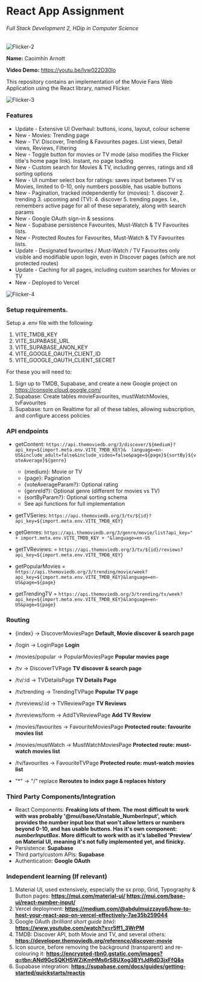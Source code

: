 # React App Assignment
###### Full Stack Development 2, HDip in Computer Science

![Flicker-2](https://github.com/user-attachments/assets/181b7a98-3768-4963-b796-8c0d74f94c94)

__Name:__ Caoimhín Arnott

__Video Demo:__ https://youtu.be/lvw022D30Io

This repository contains an implementation of the Movie Fans Web Application using the React library, named Flicker.

![Flicker-3](https://github.com/user-attachments/assets/4ee71fde-0913-4f25-9b5a-d1cafb91a235)

### Features

+ Update - Extensive UI Overhaul: buttons, icons, layout, colour scheme
+ New - Movies: Trending page
+ New - TV: Discover, Trending & Favourites pages. List views, Detail views, Reviews, Filtering
+ New - Toggle button for movies or TV mode (also modifies the Flicker title's home page link). Instant, no page loading
+ New - Custom search for Movies & TV, including genres, ratings and x8 sorting options
+ New - UI number select box for ratings: saves input between TV vs Movies, limited to 0-10, only numbers possible, has usable buttons
+ New - Pagination, tracked independently for (movies): 1. discover 2. trending 3. upcoming and (TV): 4. discover 5. trending pages. I.e., remembers active page for all of these separately, along with search params
+ New - Google OAuth sign-in & sessions
+ New - Supabase persistence Favourites, Must-Watch & TV Favourites lists.
+ New - Protected Routes for Favourites, Must-Watch & TV Favourites lists.
+ Update - Designated favourites / Must-Watch / TV Favourites only visible and modifiable upon login, even in Discover pages (which are not protected routes)
+ Update - Caching for all pages, including custom searches for Movies or TV
+ New - Deployed to Vercel

![Flicker-4](https://github.com/user-attachments/assets/84c4156d-38cb-4175-b298-f36ab8bdcaac)

### Setup requirements.

Setup a .env file with the following:
1. VITE_TMDB_KEY
2. VITE_SUPABASE_URL
3. VITE_SUPABASE_ANON_KEY
4. VITE_GOOGLE_OAUTH_CLIENT_ID
5. VITE_GOOGLE_OAUTH_CLIENT_SECRET

For these you will need to:
1. Sign up to TMDB, Supabase, and create a new Google project on https://console.cloud.google.com/ 
2. Supabase: Create tables movieFavourites, mustWatchMovies, tvFavourites 
3. Supabase: turn on Realtime for all of these tables, allowing subscription, and configure access policies

### API endpoints

+ getContent: `https://api.themoviedb.org/3/discover/${medium}?api_key=${import.meta.env.VITE_TMDB_KEY}&  language=en-US&include_adult=false&include_video=false&page=${page}${sortBy}${voteAverage}${genre}`
  - {medium}: Movie or TV
  - {page}: Pagination
  - {voteAverageParam?}: Optional rating
  - {genreId?}: Optional genre (different for movies vs TV)
  - {sortByParam?}: Optional sorting schema
  * See api functions for full implementation

+ getTVSeries: `https://api.themoviedb.org/3/tv/${id}?api_key=${import.meta.env.VITE_TMDB_KEY}`
+ getGenres: `https://api.themoviedb.org/3/genre/movie/list?api_key=" + import.meta.env.VITE_TMDB_KEY + "&language=en-US`
+ getTVReviews: = `https://api.themoviedb.org/3/tv/${id}/reviews?api_key=${import.meta.env.VITE_TMDB_KEY}`
+ getPopularMovies = `https://api.themoviedb.org/3/trending/movie/week?api_key=${import.meta.env.VITE_TMDB_KEY}&language=en-US&page=${page}`
+ getTrendingTV = `https://api.themoviedb.org/3/trending/tv/week?api_key=${import.meta.env.VITE_TMDB_KEY}&language=en-US&page=${page}`


### Routing

+ {index} ->   DiscoverMoviesPage **Default, Movie discover & search page**
+ /login ->   LoginPage **Login**
+ /movies/popular ->    PopularMoviesPage **Popular movies page**
+ /tv ->    DiscoverTVPage **TV discover & search page**
+ /tv/:id ->    TVDetailsPage **TV Details Page**
+ /tv/trending ->   TrendingTVPage **Popular TV page**
+ /tvreviews/:id ->   TVReviewPage **TV Reviews**
+ /tvreviews/form ->    AddTVReviewPage **Add TV Review**

+ /movies/favourites ->   FavouriteMoviesPage **Protected route: favourite movies list**
+ /movies/mustWatch ->  MustWatchMoviesPage **Protected route: must-watch movies list**
+ /tv/favourites ->   FavouriteTVPage **Protected route: must-watch movies list**
                
+ "*" ->    "/" replace **Reroutes to index page & replaces history**

### Third Party Components/Integration

+ React Components: **Freaking lots of them. The most difficult to work with was probably '@mui/base/Unstable_NumberInput', which provides the number input box that won't allow letters or numbers beyond 0-10, and has usable buttons. Has it's own component: *numberInputBox*. More difficult to work with as it's labelled 'Preview' on Material UI, meaning it's not fully implemented yet, and finicky.**
+ Persistence: **Supabase**
+ Third party/custom APIs: **Supabase**
+ Authentication: **Google OAuth**


### Independent learning (If relevant)

1. Material UI, used extensively, especially the sx prop, Grid, Typography & Button pages: **https://mui.com/material-ui/    https://mui.com/base-ui/react-number-input/**
2. Vercel deployment: **https://medium.com/@abdulmuizzayo6/how-to-host-your-react-app-on-vercel-effectively-7ae35b259044**
3. Google OAuth *(brilliant short guide btw)*: **https://www.youtube.com/watch?v=r5ff1_3WrPM**
4. TMDB: Discover API, both Movie and TV, and several others: **https://developer.themoviedb.org/reference/discover-movie**
5. Icon source, before removing the background (transparent) and re-colouring it: **https://encrypted-tbn0.gstatic.com/images?q=tbn:ANd9GcSQKHSWZiKmHMs6rS8UXog3BYtJdRdD3jxFfQ&s**
6. Supabase integration: **https://supabase.com/docs/guides/getting-started/quickstarts/reactjs**
